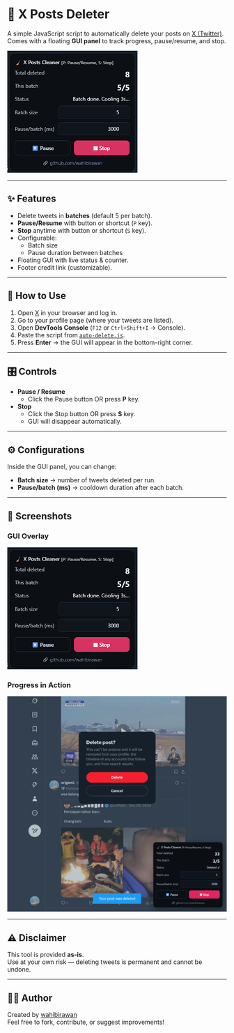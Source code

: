 # 🧹 X Posts Deleter

A simple JavaScript script to automatically delete your posts on [X (Twitter)](https://x.com).  
Comes with a floating **GUI panel** to track progress, pause/resume, and stop.  

![GUI](images/Screenshot_GUI.png) <!-- optional, taruh screenshot hasil GUI -->

---

## ✨ Features
- Delete tweets in **batches** (default 5 per batch).
- **Pause/Resume** with button or shortcut (`P` key).
- **Stop** anytime with button or shortcut (`S` key).
- Configurable:
  - Batch size
  - Pause duration between batches
- Floating GUI with live status & counter.
- Footer credit link (customizable).

---

## 🚀 How to Use
1. Open [X](https://x.com) in your browser and log in.
2. Go to your profile page (where your tweets are listed).
3. Open **DevTools Console** (`F12` or `Ctrl+Shift+I` → Console).
4. Paste the script from [`auto-delete.js`](./script.js).
5. Press **Enter** → the GUI will appear in the bottom-right corner.

---

## 🎛️ Controls
- **Pause / Resume**
  - Click the Pause button OR press **P** key.
- **Stop**
  - Click the Stop button OR press **S** key.
  - GUI will disappear automatically.

---

## ⚙️ Configurations
Inside the GUI panel, you can change:
- **Batch size** → number of tweets deleted per run.
- **Pause/batch (ms)** → cooldown duration after each batch.

---

## 📸 Screenshots

### GUI Overlay  
![GUI](images/Screenshot_GUI.png)

### Progress in Action  
![Progress](images/Screenshot_Progress.png)

---

## ⚠️ Disclaimer
This tool is provided **as-is**.  
Use at your own risk — deleting tweets is permanent and cannot be undone.

---

## 👨‍💻 Author
Created by [wahibirawan](https://github.com/wahibirawan)  
Feel free to fork, contribute, or suggest improvements!

